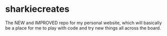 # sharkiecreates
The NEW and IMPROVED repo for my personal website, which will basically be a place for me to play with code and try new things all across the board.
